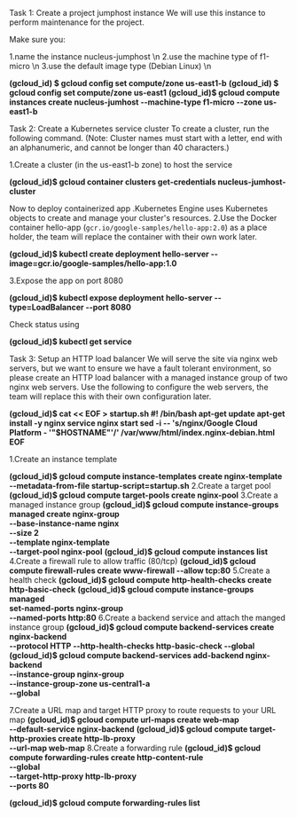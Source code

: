 Task 1: Create a project jumphost instance
We will use this instance to perform maintenance for the project.

Make sure you:

1.name the instance nucleus-jumphost \n
2.use the machine type of f1-micro \n
3.use the default image type (Debian Linux) \n

**(gcloud_id) $ gcloud config set compute/zone us-east1-b**
**(gcloud_id) $ gcloud config set compute/zone us-east1**
**(gcloud_id)$ gcloud compute instances create nucleus-jumhost --machine-type f1-micro --zone us-east1-b**


Task 2: Create a Kubernetes service cluster
To create a cluster, run the following command.
(Note: Cluster names must start with a letter, end with an alphanumeric, and cannot be longer than 40 characters.)

1.Create a cluster (in the us-east1-b zone) to host the service

**(gcloud_id)$ gcloud container clusters get-credentials nucleus-jumhost-cluster**

Now to deploy containerized app .Kubernetes Engine uses Kubernetes objects to create and manage your cluster's resources. 
2.Use the Docker container hello-app (`gcr.io/google-samples/hello-app:2.0`) as a place holder, 
the team will replace the container with their own work later.

**(gcloud_id)$ kubectl create deployment hello-server --image=gcr.io/google-samples/hello-app:1.0**

3.Expose the app on port 8080

**(gcloud_id)$ kubectl expose deployment hello-server --type=LoadBalancer --port 8080**

Check status using 

**(gcloud_id)$ kubectl get service**


Task 3: Setup an HTTP load balancer
We will serve the site via nginx web servers, but we want to ensure we have a fault tolerant environment, 
so please create an HTTP load balancer with a managed instance group of two nginx web servers. Use the following to configure the 
web servers, the team will replace this with their own configuration later.

**(gcloud_id)$ cat << EOF > startup.sh
#! /bin/bash
apt-get update
apt-get install -y nginx
service nginx start
sed -i -- 's/nginx/Google Cloud Platform - '"\$HOSTNAME"'/' /var/www/html/index.nginx-debian.html
EOF**

1.Create an instance template

**(gcloud_id)$ gcloud compute instance-templates create nginx-template \
         --metadata-from-file startup-script=startup.sh**
2.Create a target pool
**(gcloud_id)$ gcloud compute target-pools create nginx-pool**
3.Create a managed instance group
**(gcloud_id)$ gcloud compute instance-groups managed create nginx-group \
         --base-instance-name nginx \
         --size 2 \
         --template nginx-template \
         --target-pool nginx-pool**
**(gcloud_id)$ gcloud compute instances list**
4.Create a firewall rule to allow traffic (80/tcp)
**(gcloud_id)$ gcloud compute firewall-rules create www-firewall --allow tcp:80**
5.Create a health check
**(gcloud_id)$ gcloud compute http-health-checks create http-basic-check**
**(gcloud_id)$ gcloud compute instance-groups managed \
       set-named-ports nginx-group \
       --named-ports http:80**
6.Create a backend service and attach the manged instance group
**(gcloud_id)$ gcloud compute backend-services create nginx-backend \
      --protocol HTTP --http-health-checks http-basic-check --global**
**(gcloud_id)$ gcloud compute backend-services add-backend nginx-backend \
    --instance-group nginx-group \
    --instance-group-zone us-central1-a \
    --global**

7.Create a URL map and target HTTP proxy to route requests to your URL map
**(gcloud_id)$ gcloud compute url-maps create web-map \
    --default-service nginx-backend**
**(gcloud_id)$ gcloud compute target-http-proxies create http-lb-proxy \
--url-map web-map**
8.Create a forwarding rule
**(gcloud_id)$ gcloud compute forwarding-rules create http-content-rule \
--global \
--target-http-proxy http-lb-proxy \
--ports 80**

**(gcloud_id)$ gcloud compute forwarding-rules list**
